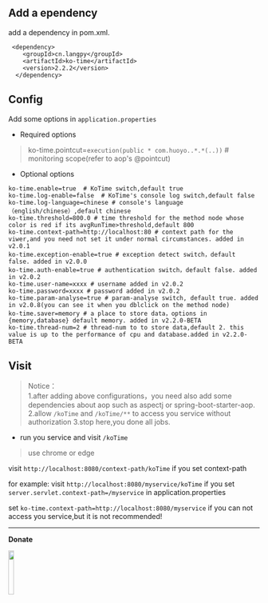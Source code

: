 ## Add a ependency

add a dependency in pom.xml.


```
 <dependency>
    <groupId>cn.langpy</groupId>
    <artifactId>ko-time</artifactId>
    <version>2.2.2</version>
  </dependency>
```

## Config

Add some options in `application.properties`

* Required options

> 
> ko-time.pointcut=`execution(public * com.huoyo..*.*(..))` # monitoring scope(refer to aop's @pointcut)
>


* Optional options

```
ko-time.enable=true  # KoTime switch,default true
ko-time.log-enable=false  # KoTime's console log switch,default false
ko-time.log-language=chinese # console's language（english/chinese）,default chinese  
ko-time.threshold=800.0 # time threshold for the method node whose color is red if its avgRunTime>threshold,default 800  
ko-time.context-path=http://localhost:80 # context path for the viwer,and you need not set it under normal circumstances. added in v2.0.1
ko-time.exception-enable=true # exception detect switch，default false. added in v2.0.0
ko-time.auth-enable=true # authentication switch，default false. added in v2.0.2
ko-time.user-name=xxxx # username added in v2.0.2 
ko-time.password=xxxx # password added in v2.0.2 
ko-time.param-analyse=true # param-analyse switch, default true. added in v2.0.8(you can see it when you dblclick on the method node) 
ko-time.saver=memory # a place to store data，options in {memory,database} default memory. added in v2.2.0-BETA 
ko-time.thread-num=2 # thread-num to to store data,default 2. this value is up to the performance of cpu and database.added in v2.2.0-BETA
```

## Visit

> Notice：    
> 1.after adding above configurations，you need also add some dependencies about aop such as aspectj or spring-boot-starter-aop.   
> 2.allow `/koTime` and `/koTime/**` to access you service without authorization 
> 3.stop here,you done all jobs.  
                                   


* run you service and visit `/koTime`



> use chrome or edge

visit `http://localhost:8080/context-path/koTime`  if you set context-path

for example: visit `http://localhost:8080/myservice/koTime` if you set `server.servlet.context-path=/myservice` in application.properties

set `ko-time.context-path=http://localhost:8080/myservice` if you can not access you service,but it is not recommended!


---


**Donate**

<img src="v202/pay.jpg"  width="15%" height="15%">


